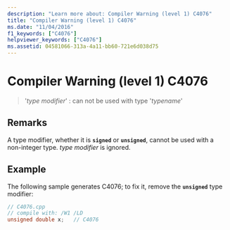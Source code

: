 ```yaml
---
description: "Learn more about: Compiler Warning (level 1) C4076"
title: "Compiler Warning (level 1) C4076"
ms.date: "11/04/2016"
f1_keywords: ["C4076"]
helpviewer_keywords: ["C4076"]
ms.assetid: 04581066-313a-4a11-bb60-721e6d038d75
---
```

# Compiler Warning (level 1) C4076

> '*type modifier*' : can not be used with type '*typename*'

## Remarks

A type modifier, whether it is **`signed`** or **`unsigned`**, cannot be used with a non-integer type. *type modifier* is ignored.

## Example

The following sample generates C4076; to fix it, remove the **`unsigned`** type modifier:

```cpp
// C4076.cpp
// compile with: /W1 /LD
unsigned double x;   // C4076
```
